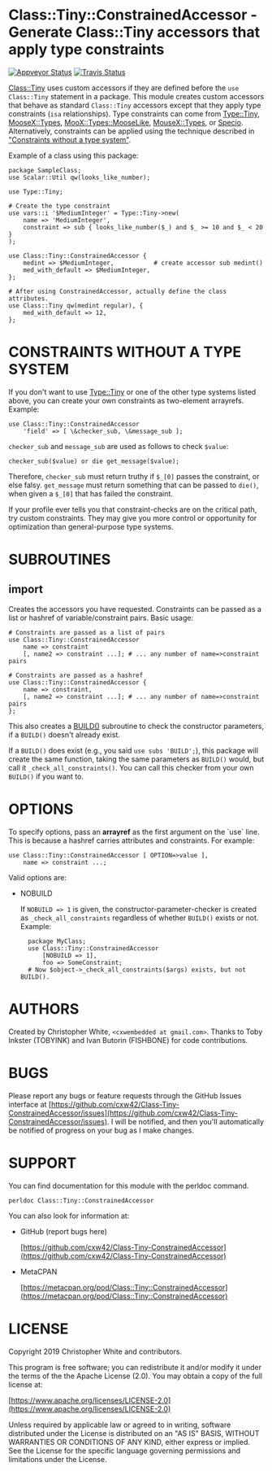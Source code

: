 # Class::Tiny::ConstrainedAccessor - Generate Class::Tiny accessors that apply type constraints

[![Appveyor Status](https://img.shields.io/appveyor/ci/cxw42/class-tiny-constrainedaccessor.svg?logo=appveyor)](https://ci.appveyor.com/project/cxw42/class-tiny-constrainedaccessor) [![Travis Status](https://img.shields.io/travis/cxw42/Class-Tiny-ConstrainedAccessor.svg?logo=travis)](https://travis-ci.org/cxw42/Class-Tiny-ConstrainedAccessor) 



[Class::Tiny](https://metacpan.org/pod/Class::Tiny) uses custom accessors if they are defined before the
`use Class::Tiny` statement in a package.  This module creates custom
accessors that behave as standard `Class::Tiny` accessors except that
they apply type constraints (`isa` relationships).  Type constraints
can come from [Type::Tiny](https://metacpan.org/pod/Type::Tiny), [MooseX::Types](https://metacpan.org/pod/MooseX::Types), [MooX::Types::MooseLike](https://metacpan.org/pod/MooX::Types::MooseLike),
[MouseX::Types](https://metacpan.org/pod/MouseX::Types), or [Specio](https://metacpan.org/pod/Specio).  Alternatively, constraints can be applied
using the technique described in
["Constraints without a type system"](#constraints-without-a-type-system).

Example of a class using this package:

    package SampleClass;
    use Scalar::Util qw(looks_like_number);

    use Type::Tiny;

    # Create the type constraint
    use vars::i '$MediumInteger' = Type::Tiny->new(
        name => 'MediumInteger',
        constraint => sub { looks_like_number($_) and $_ >= 10 and $_ < 20 }
    );

    use Class::Tiny::ConstrainedAccessor {
        medint => $MediumInteger,           # create accessor sub medint()
        med_with_default => $MediumInteger,
    };

    # After using ConstrainedAccessor, actually define the class attributes.
    use Class::Tiny qw(medint regular), {
        med_with_default => 12,
    };

# CONSTRAINTS WITHOUT A TYPE SYSTEM

If you don't want to use [Type::Tiny](https://metacpan.org/pod/Type::Tiny) or one of the other type systems listed
above, you can create your own constraints as two-element arrayrefs.  Example:

    use Class::Tiny::ConstrainedAccessor
        'field' => [ \&checker_sub, \&message_sub ];

`checker_sub` and `message_sub` are used as follows to check `$value`:

    checker_sub($value) or die get_message($value);

Therefore, `checker_sub` must return truthy if `$_[0]` passes the constraint,
or else falsy.  `get_message` must return something that can be passed to
`die()`, when given a `$_[0]` that has failed the constraint.

If your profile ever tells you that constraint-checks are on the critical
path, try custom constraints.  They may give you more control or opportunity
for optimization than general-purpose type systems.

# SUBROUTINES

## import

Creates the accessors you have requested.  Constraints can be passed as a list
or hashref of variable/constraint pairs.  Basic usage:

    # Constraints are passed as a list of pairs
    use Class::Tiny::ConstrainedAccessor
        name => constraint
        [, name2 => constraint ...]; # ... any number of name=>constraint pairs

    # Constraints are passed as a hashref
    use Class::Tiny::ConstrainedAccessor {
        name => constraint,
        [, name2 => constraint ...]; # ... any number of name=>constraint pairs
    };

This also creates a [BUILD()](https://metacpan.org/pod/Class::Tiny#BUILD) subroutine to check the
constructor parameters, if a `BUILD()` doesn't already exist.

If a `BUILD()` does exist (e.g., you said `use subs 'BUILD';`), this package
will create the same function, taking the same parameters as `BUILD()` would,
but call it `_check_all_constraints()`.   You can call this checker from your
own `BUILD()` if you want to.

# OPTIONS

To specify options, pass an **arrayref** as the first argument on the \`use\`
line.  This is because a hashref carries attributes and constraints.
For example:

    use Class::Tiny::ConstrainedAccessor [ OPTION=>value ],
        name => constraint ...;

Valid options are:

- NOBUILD

    If `NOBUILD => 1` is given, the constructor-parameter-checker
    is created as `_check_all_constraints` regardless of whether `BUILD()`
    exists or not.  Example:

        package MyClass;
        use Class::Tiny::ConstrainedAccessor
            [NOBUILD => 1],
            foo => SomeConstraint;
        # Now $object->_check_all_constraints($args) exists, but not BUILD().

# AUTHORS

Created by Christopher White, `<cxwembedded at gmail.com>`.  Thanks to
Toby Inkster (TOBYINK) and Ivan Butorin (FISHBONE) for code contributions.

# BUGS

Please report any bugs or feature requests through the GitHub Issues interface
at [https://github.com/cxw42/Class-Tiny-ConstrainedAccessor/issues](https://github.com/cxw42/Class-Tiny-ConstrainedAccessor/issues).  I will be
notified, and then you'll automatically be notified of progress on your bug as
I make changes.

# SUPPORT

You can find documentation for this module with the perldoc command.

    perldoc Class::Tiny::ConstrainedAccessor

You can also look for information at:

- GitHub (report bugs here)

    [https://github.com/cxw42/Class-Tiny-ConstrainedAccessor](https://github.com/cxw42/Class-Tiny-ConstrainedAccessor)

- MetaCPAN

    [https://metacpan.org/pod/Class::Tiny::ConstrainedAccessor](https://metacpan.org/pod/Class::Tiny::ConstrainedAccessor)

# LICENSE

Copyright 2019 Christopher White and contributors.

This program is free software; you can redistribute it and/or modify it
under the terms of the the Apache License (2.0). You may obtain a
copy of the full license at:

[https://www.apache.org/licenses/LICENSE-2.0](https://www.apache.org/licenses/LICENSE-2.0)

Unless required by applicable law or agreed to in writing, software
distributed under the License is distributed on an "AS IS" BASIS,
WITHOUT WARRANTIES OR CONDITIONS OF ANY KIND, either express or implied.
See the License for the specific language governing permissions and
limitations under the License.
